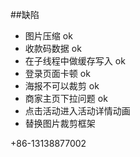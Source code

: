 ##缺陷
* 图片压缩    			ok
* 收款码数据  			ok
* 在子线程中做缓存写入 	ok
* 登录页面卡顿  			ok
* 海报不可以裁剪 			ok
* 商家主页下拉问题 ok
* 点击活动进入活动详情动画
* 替换图片裁剪框架 


+86-13138877002
